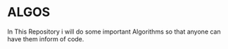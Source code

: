 



# ALGOS

In This Repository  i will do some important Algorithms so that anyone can have them inform of  code.
